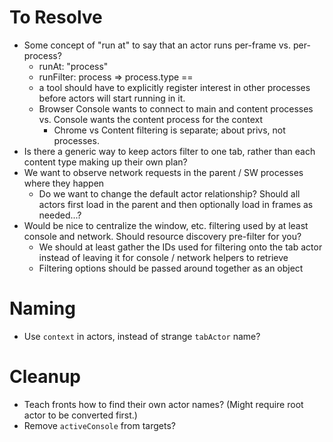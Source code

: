# To Resolve

- Some concept of "run at" to say that an actor runs per-frame vs. per-process?
   - runAt: "process"
   - runFilter: process => process.type == <parent>
   - a tool should have to explicitly register interest in other processes
     before actors will start running in it.
   - Browser Console wants to connect to main and content processes vs. Console
     wants the content process for the context
     - Chrome vs Content filtering is separate; about privs, not processes.
- Is there a generic way to keep actors filter to one tab, rather than each
  content type making up their own plan?
- We want to observe network requests in the parent / SW processes where they
  happen
  - Do we want to change the default actor relationship?  Should all actors
    first load in the parent and then optionally load in frames as needed...?
- Would be nice to centralize the window, etc. filtering used by at least
  console and network.  Should resource discovery pre-filter for you?
  - We should at least gather the IDs used for filtering onto the tab actor
    instead of leaving it for console / network helpers to retrieve
  - Filtering options should be passed around together as an object

# Naming

- Use `context` in actors, instead of strange `tabActor` name?

# Cleanup

- Teach fronts how to find their own actor names?  (Might require root actor to
  be converted first.)
- Remove `activeConsole` from targets?